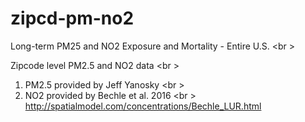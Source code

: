 # zipcd-pm-no2
Long-term PM25 and NO2 Exposure and Mortality - Entire U.S. <br \>


Zipcode level PM2.5 and NO2 data <br \>

1. PM2.5 provided by Jeff Yanosky <br \>
2. NO2 provided by Bechle et al. 2016 <br \>
  http://spatialmodel.com/concentrations/Bechle_LUR.html
